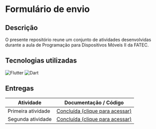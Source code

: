 # Formulário de envio

## Descrição

O presente repositório reune um conjunto de atividades desenvolvidas durante a aula de Programação para Dispositivos Móveis II da FATEC.

## Tecnologias utilizadas

![Flutter](https://img.shields.io/badge/Flutter-02569B?style=for-the-badge&logo=flutter&logoColor=white)
![Dart](https://img.shields.io/badge/Dart-0175C2?style=for-the-badge&logo=dart&logoColor=white)

## Entregas

| Atividade          | Documentação / Código                                                                                                |
|--------------------|----------------------------------------------------------------------------------------------------------------------|
| Primeira atividade | [Concluída (clique para acessar)](https://github.com/gioliveirass/fatec-PDMII-submissionForm/tree/first-task)        |
| Segunda atividade  | [Concluída (clique para acessar)](https://github.com/gioliveirass/fatec-PDMII-submissionForm/tree/second-task)       |                                          
